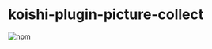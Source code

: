 # koishi-plugin-picture-collect

[![npm](https://img.shields.io/npm/v/koishi-plugin-picture-collect?style=flat-square)](https://www.npmjs.com/package/koishi-plugin-picture-collect)



